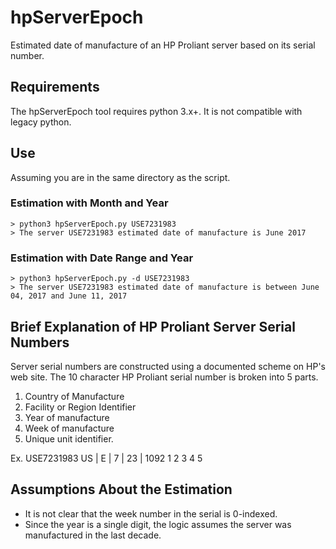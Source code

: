 # hpServerEpoch
Estimated date of manufacture of an HP Proliant server based on its serial number.

## Requirements
The hpServerEpoch tool requires python 3.x+. It is not compatible with legacy
python.

## Use
Assuming you are in the same directory as the script.

### Estimation with Month and Year
```
> python3 hpServerEpoch.py USE7231983
> The server USE7231983 estimated date of manufacture is June 2017
```
### Estimation with Date Range and Year
```
> python3 hpServerEpoch.py -d USE7231983
> The server USE7231983 estimated date of manufacture is between June 04, 2017 and June 11, 2017
```
## Brief Explanation of HP Proliant Server Serial Numbers
Server serial numbers are constructed using a documented scheme on HP's web
site. The 10 character HP Proliant serial number is broken into 5 parts.
1. Country of Manufacture
2. Facility or Region Identifier
3. Year of manufacture
4. Week of manufacture
5. Unique unit identifier.

Ex. USE7231983
US | E | 7 | 23 | 1092
 1   2   3   4      5

## Assumptions About the Estimation
* It is not clear that the week number in the serial is 0-indexed.
* Since the year is a single digit, the logic assumes the server was 
manufactured in the last decade.